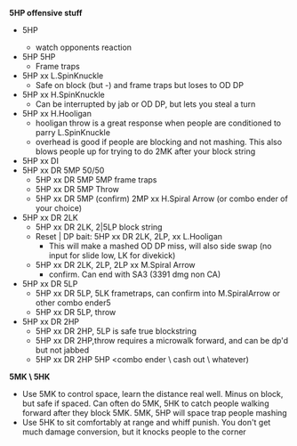 **5HP offensive stuff**
- 5HP <nothing>
  - watch opponents reaction
- 5HP 5HP
  - Frame traps
- 5HP xx L.SpinKnuckle
  - Safe on block (but -) and frame traps but loses to OD DP
- 5HP xx H.SpinKnuckle
  - Can be interrupted by jab or OD DP, but lets you steal a turn
- 5HP xx H.Hooligan 
  - hooligan throw is a great response when people are conditioned to parry L.SpinKnuckle
  - overhead is good if people are blocking and not mashing.  This also blows people up for trying to do 2MK after your block string
- 5HP xx DI
- 5HP xx DR 5MP 50/50
  - 5HP xx DR 5MP 5MP frame traps 
  - 5HP xx DR 5MP Throw
  - 5HP xx DR 5MP (confirm) 2MP xx H.Spiral Arrow (or combo ender of your choice)
- 5HP xx DR 2LK
  - 5HP xx DR 2LK, 2|5LP block string
  - Reset | DP bait: 5HP xx DR 2LK, 2LP, xx L.Hooligan
    - This will make a mashed OD DP miss, will also side swap (no input for slide low, LK for divekick)
  - 5HP xx DR 2LK, 2LP, 2LP xx M.Spiral Arrow
    - confirm.  Can end with SA3 (3391 dmg non CA)
- 5HP xx DR 5LP
  - 5HP xx DR 5LP, 5LK frametraps, can confirm into M.SpiralArrow or other combo ender5
  - 5HP xx DR 5LP, throw
- 5HP xx DR 2HP
  - 5HP xx DR 2HP, 5LP is safe true blockstring
  - 5HP xx DR 2HP,throw requires a microwalk forward, and can be dp'd but not jabbed
  - 5HP xx DR 2HP 5HP <combo ender \ cash out \ whatever)

**5MK \ 5HK**
- Use 5MK to control space, learn the distance real well.  Minus on block, but safe if spaced.  Can often do 5MK, 5HK to catch people walking forward after they block 5MK.  5MK, 5HP will space trap people mashing
- Use 5HK to sit comfortably at range and whiff punish.  You don't get much damage conversion, but it knocks people to the corner
